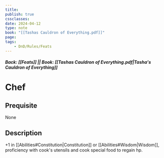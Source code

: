 ```yaml
---
title:
publish: true
cssclasses:
date: 2024-04-12
type: note
book: "[[Tashas Cauldron of Everything.pdf]]"
page: 
tags:
    - DnD/Rules/Feats
---
```


##### Back: [[Feats]] || Book: [[Tashas Cauldron of Everything.pdf|Tasha's Cauldron of Everything]]

# Chef


## Prequisite 
None

## Description
+1 in [[Abilities#Constitution|Constitution]] or [[Abilities#Wisdom|Wisdom]], proficiency with cook's utensils and cook special food to regain hp.